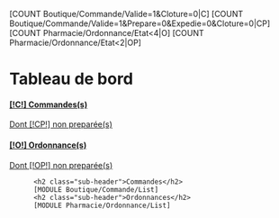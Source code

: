 [COUNT Boutique/Commande/Valide=1&Cloture=0|C]
[COUNT Boutique/Commande/Valide=1&Prepare=0&Expedie=0&Cloture=0|CP]
[COUNT Pharmacie/Ordonnance/Etat<4|O]
[COUNT Pharmacie/Ordonnance/Etat<2|OP]
    <h1 class="page-header">Tableau de bord</h1>
          <div class="row placeholders">
            <div class="col-xs-6 col-sm-3 placeholder">
                <a class="btn [IF [!CP!]>0]btn-danger[ELSE]btn-success[/IF] btn-block" href="/[!Sys::getMenu(Boutique/Commande)!]">
                    <span class="glyphicon glyphicon-globe" aria-hidden="true"></span>
                    <h4>[!C!] Commandes(s)</h4>
                    <span>Dont [!CP!] non preparée(s)</span>
                </a>
            </div>
            <div class="col-xs-6 col-sm-3 placeholder">
                <a class="btn btn-block [IF [!OP!]>0]btn-danger[ELSE]btn-info[/IF]" href="/[!Sys::getMenu(Pharmacie/Ordonnance)!]">
                    <span class="glyphicon glyphicon-hdd" aria-hidden="true"></span>
                    <h4>[!O!] Ordonnance(s)</h4>
                    <span>Dont [!OP!] non preparée(s)</span>
                </a>
            </div>
        <!--
            <div class="col-xs-6 col-sm-3 placeholder">
                <div class="btn btn-warning btn-block">
                    <span class="glyphicon glyphicon-link" aria-hidden="true"></span>
                    <h4>[COUNT Parc/Client/[!ParcClient::Id!]/Host/*/Apache|D][!D!] Configuration(s) Apache</h4>
                    <span class="text-muted">Something else</span>
                </div>
            </div>
            <div class="col-xs-6 col-sm-3 placeholder">
                <div class="btn btn-danger btn-block">
                    <span class="glyphicon glyphicon-download-alt" aria-hidden="true"></span>
                    <h4>[COUNT Parc/Client/[!ParcClient::Id!]/Host/*/Ftpuser|D][!D!] Compte(s) FTP</h4>
                    <span class="text-muted">Something else</span>
                </div>
            </div>
        -->
          </div>

          <h2 class="sub-header">Commandes</h2>
          [MODULE Boutique/Commande/List]
          <h2 class="sub-header">Ordonnances</h2>
          [MODULE Pharmacie/Ordonnance/List]
